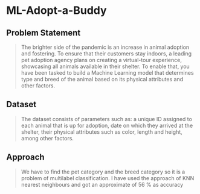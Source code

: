 # ML-Adopt-a-Buddy

## Problem Statement
> The brighter side of the pandemic is an increase in animal adoption and fostering. To ensure that their customers stay indoors, a leading pet adoption agency plans on creating a virtual-tour experience, showcasing all animals available in their shelter. To enable that, you have been tasked to build a Machine Learning model that determines type and breed of the animal based on its physical attributes and other factors.

## Dataset
> The dataset consists of parameters such as: a unique ID assigned to each animal that is up for adoption, date on which they arrived at the shelter, their physical attributes such as color, length and height, among other factors.

## Approach
> We have to find the pet category and the breed category so it is a problem of multilabel classification. I have used the approach of KNN nearest neighbours and got an approximate of 56 % as accuracy
